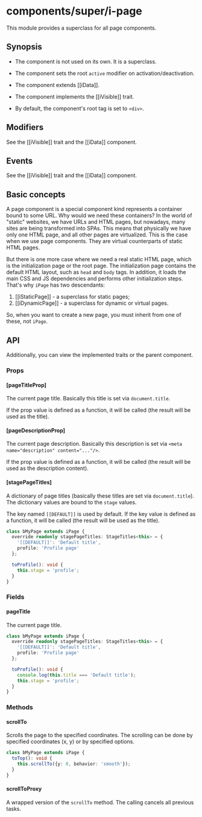 # components/super/i-page

This module provides a superclass for all page components.

## Synopsis

* The component is not used on its own. It is a superclass.

* The component sets the root `active` modifier on activation/deactivation.

* The component extends [[iData]].

* The component implements the [[iVisible]] trait.

* By default, the component's root tag is set to `<div>`.

## Modifiers

See the [[iVisible]] trait and the [[iData]] component.

## Events

See the [[iVisible]] trait and the [[iData]] component.

## Basic concepts

A page component is a special component kind represents a container bound to some URL.
Why would we need these containers? In the world of "static" websites, we have URLs and HTML pages,
but nowadays, many sites are being transformed into SPAs. This means that physically we have only one HTML page,
and all other pages are virtualized. This is the case when we use page components. They are virtual counterparts of static HTML pages.

But there is one more case where we need a real static HTML page, which is the initialization page or the root page.
The initialization page contains the default HTML layout, such as `head` and `body` tags. In addition, it loads the main
CSS and JS dependencies and performs other initialization steps. That's why `iPage` has two descendants:

1. [[iStaticPage]] - a superclass for static pages;
2. [[iDynamicPage]] - a superclass for dynamic or virtual pages.

So, when you want to create a new page, you must inherit from one of these, not `iPage`.

## API

Additionally, you can view the implemented traits or the parent component.

### Props

#### [pageTitleProp]

The current page title.
Basically this title is set via `document.title`.

If the prop value is defined as a function, it will be called (the result will be used as the title).

#### [pageDescriptionProp]

The current page description.
Basically this description is set via `<meta name="description" content="..."/>`.

If the prop value is defined as a function, it will be called (the result will be used as the description content).

#### [stagePageTitles]

A dictionary of page titles (basically these titles are set via `document.title`).
The dictionary values are bound to the `stage` values.

The key named `[[DEFAULT]]` is used by default. If the key value is defined as a function,
it will be called (the result will be used as the title).

```typescript
class bMyPage extends iPage {
  override readonly stagePageTitles: StageTitles<this> = {
    '[[DEFAULT]]': 'Default title',
    profile: 'Profile page'
  };

  toProfile(): void {
    this.stage = 'profile';
  }
}
```

### Fields

#### pageTitle

The current page title.

```typescript
class bMyPage extends iPage {
  override readonly stagePageTitles: StageTitles<this> = {
    '[[DEFAULT]]': 'Default title',
    profile: 'Profile page'
  };

  toProfile(): void {
    console.log(this.title === 'Default title');
    this.stage = 'profile';
  }
}
```

### Methods

#### scrollTo

Scrolls the page to the specified coordinates.
The scrolling can be done by specified coordinates (x, y) or by specified options.

```typescript
class bMyPage extends iPage {
  toTop(): void {
    this.scrollTo({y: 0, behavior: 'smooth'});
  }
}
```

#### scrollToProxy

A wrapped version of the `scrollTo` method.
The calling cancels all previous tasks.
